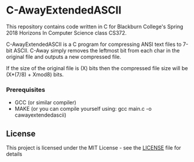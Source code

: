 # C-AwayExtendedASCII
This repository contains code written in C for Blackburn College's Spring 2018 Horizons In Computer Science class CS372.

C-AwayExtendedASCII is a C program for compressing ANSI text files to 7-bit ASCII. C-Away simply removes the leftmost bit from each char in the original file and outputs a new compressed file. 

If the size of the original file is (X) bits then the compressed file size will be (X*(7/8) + Xmod8) bits.

### Prerequisites
* GCC (or similar compiler)
* MAKE (or you can compile yourself using: gcc main.c -o cawayextendedascii)

## License

This project is licensed under the MIT License - see the [LICENSE](LICENSE) file for details
